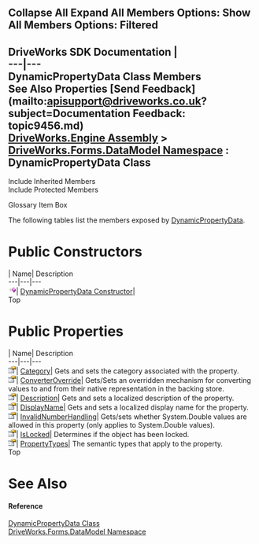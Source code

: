 Collapse All Expand All Members Options: Show All  Members Options: Filtered   
---  
DriveWorks SDK Documentation  |   
---|---  
DynamicPropertyData Class Members   
See Also Properties [Send Feedback](mailto:apisupport@driveworks.co.uk?subject=Documentation Feedback: topic9456.md)  
[DriveWorks.Engine Assembly](topic2156.md) > [DriveWorks.Forms.DataModel Namespace](topic9371.md) : DynamicPropertyData Class  
---  
  
Include Inherited Members    
Include Protected Members  


Glossary Item Box

The following tables list the members exposed by [DynamicPropertyData](topic9456.md).

# Public Constructors

| Name| Description  
---|---|---  
![Public Constructor](dotnetimages/publicConstructor.gif)| [DynamicPropertyData Constructor](topic9462.md)|   
Top

# Public Properties

| Name| Description  
---|---|---  
![Public Property](dotnetimages/publicProperty.gif)| [Category](topic9463.md)| Gets and sets the category associated with the property.   
![Public Property](dotnetimages/publicProperty.gif)| [ConverterOverride](topic9464.md)| Gets/Sets an overridden mechanism for converting values to and from their native representation in the backing store.   
![Public Property](dotnetimages/publicProperty.gif)| [Description](topic9465.md)| Gets and sets a localized description of the property.   
![Public Property](dotnetimages/publicProperty.gif)| [DisplayName](topic9466.md)| Gets and sets a localized display name for the property.   
![Public Property](dotnetimages/publicProperty.gif)| [InvalidNumberHandling](topic9467.md)| Gets/sets whether System.Double values are allowed in this property (only applies to System.Double values).   
![Public Property](dotnetimages/publicProperty.gif)| [IsLocked](topic9468.md)| Determines if the object has been locked.   
![Public Property](dotnetimages/publicProperty.gif)| [PropertyTypes](topic9469.md)| The semantic types that apply to the property.   
Top

# See Also

#### Reference

[DynamicPropertyData Class](topic9456.md)   
[DriveWorks.Forms.DataModel Namespace](topic9371.md)


